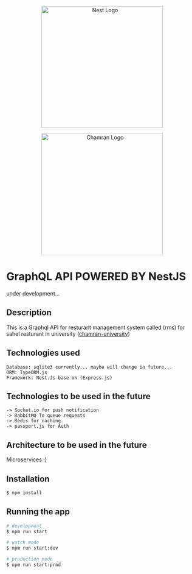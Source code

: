 <p align="center">
  <a href="http://nestjs.com/" target="blank"><img src="https://nestjs.com/img/logo_text.svg" width="320" alt="Nest Logo" /></a>
</p>
<p align="center">
  <a href="https://scu.ac.ir/" target="blank"><img src="https://user-images.githubusercontent.com/58913940/138869819-b60e5daa-dc39-4647-b082-162d680a64b3.jpg" width="320" alt="Chamran Logo" /></a>
</p>

# GraphQL API POWERED BY NestJS
under development...

## Description
This is a Graphql API for resturant management system called (rms) for sahel resturant in university ([chamran-university](https://scu.ac.ir/))


## Technologies used
```
Database: sqlite3 currently... maybe will change in future...
ORM: TypeORM.js
Framework: Nest.Js base on (Express.js)
```

## Technologies to be used in the future
```
-> Socket.io for push notification
-> RabbitMQ To queue requests
-> Redis for caching
-> passport.js for Auth
```

## Architecture to be used in the future
Microservices :)


## Installation

```bash
$ npm install
```

## Running the app

```bash
# development
$ npm run start

# watch mode
$ npm run start:dev

# production mode
$ npm run start:prod
```


